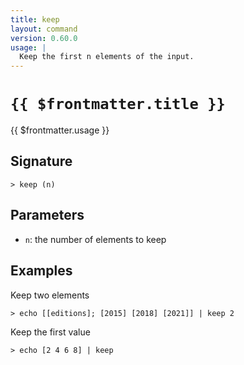 ```yaml
---
title: keep
layout: command
version: 0.60.0
usage: |
  Keep the first n elements of the input.
---
```


# `{{ $frontmatter.title }}`

<div style='white-space: pre-wrap;'>{{ $frontmatter.usage }}</div>

## Signature

```> keep (n)```

## Parameters

 -  `n`: the number of elements to keep

## Examples

Keep two elements
```shell
> echo [[editions]; [2015] [2018] [2021]] | keep 2
```

Keep the first value
```shell
> echo [2 4 6 8] | keep
```
